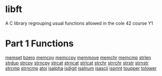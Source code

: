 # libft
A C library regrouping usual functions allowed in the cole 42 course Y1

# Part 1 Functions
[memset]()
[bzero]()
[memcpy]()
[memccpy]()
[memmove]()
[memchr]()
[memcmp]()
[strlen]()
[strdup]()
[strcpy]()
[strncpy]()
[strcat]()
[strncat]()
[strlcat]()
[strchr]()
[strrchr]()
[strstr]()
[strnstr]()
[strcmp]()
[strncmp]()
[atoi]()
[isalpha]()
[isdigit]()
[isalnum]()
[isascii]()
[isprint]()
[toupper]()
[tolower]()
